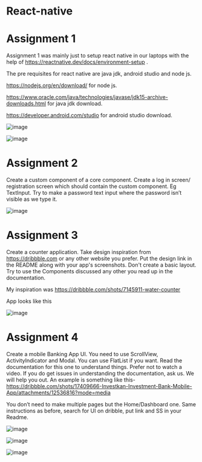 # React-native


# Assignment 1

Assignment 1 was mainly just to setup react native in our laptops with the help of https://reactnative.dev/docs/environment-setup .

The pre requisites for react native are java jdk, android studio and node js.

https://nodejs.org/en/download/ for node js.

https://www.oracle.com/java/technologies/javase/jdk15-archive-downloads.html for java jdk download.

https://developer.android.com/studio for android studio download.

![image](https://user-images.githubusercontent.com/79279569/168050055-b10f6c8f-d315-4a30-8988-2054593b62a2.png)


![image](https://user-images.githubusercontent.com/79279569/168050109-969a290c-8c14-4eab-b88d-9d48c7baf5fb.png)



# Assignment 2


Create a custom component of a core component. Create a log in screen/ registration screen which should contain the custom component. Eg TextInput. Try to make a password text input where the password isn’t visible as we type it.


![image](https://user-images.githubusercontent.com/79279569/168049560-b6118518-77c3-4c59-a4ee-ef919705d8ed.png)




# Assignment 3

Create a counter application. Take design inspiration from https://dribbble.com or any other website you prefer. Put the design link in the README along with your app's screenshots. Don't create a basic layout. Try to use the Components discussed any other you read up in the documentation.

My inspiration was https://dribbble.com/shots/7145911-water-counter

App looks like this


![image](https://user-images.githubusercontent.com/79279569/168048029-107a78ec-c826-49c9-a451-0af21925827c.png)


# Assignment 4

Create a mobile Banking App UI. You need to use ScrollView, ActivityIndicator and Modal. You can use FlatList if you want. Read the documentation for this one to understand things. Prefer not to watch a video. If you do get issues in understanding the documentation, ask us. We will help you out. An example is something like this- https://dribbble.com/shots/17409666-Investkan-Investment-Bank-Mobile-App/attachments/12536816?mode=media

You don’t need to make multiple pages but the Home/Dashboard one. Same instructions as before, search for UI on dribble, put link and SS in your Readme.


![image](https://user-images.githubusercontent.com/79279569/168062742-e7b37abf-808a-45ca-bd04-29cdd5f9e5c0.png)

![image](https://user-images.githubusercontent.com/79279569/168062941-603de373-a9f6-4334-aac4-6a411269e2ab.png)

![image](https://user-images.githubusercontent.com/79279569/168063024-717ff8ae-bf46-47d0-884a-1430144d9fcb.png)





